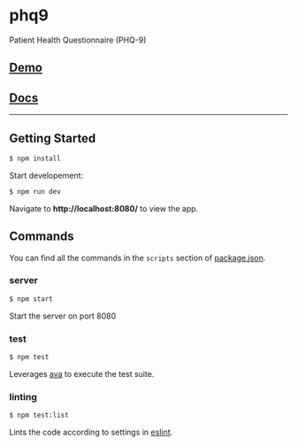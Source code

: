 # phq9
Patient Health Questionnaire (PHQ-9)

## [Demo](https://crc442.github.io/phq9/)
## [Docs](https://github.com/crc442/phq9/blob/master/docs/explain.md)

---

## Getting Started

```sh
$ npm install
```

Start developement:

```sh
$ npm run dev
```

Navigate to **http://localhost:8080/** to view the app.

## Commands

You can find all the commands in the `scripts` section of [package.json](package.json).

### server

```sh
$ npm start
```
Start the server on port 8080


### test

```sh
$ npm test
```
Leverages [ava](https://github.com/sindresorhus/ava) to execute the test suite.


### linting

```sh
$ npm test:list
```

Lints the code according to settings in [eslint](https://github.com/crc442/phq9/blob/master/.eslintrc).

